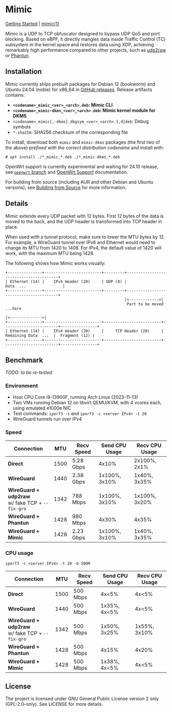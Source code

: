 # Mimic

[Getting Started](docs/getting-started.md) | [mimic(1)](docs/mimic.1.md)

Mimic is a UDP to TCP obfuscator designed to bypass UDP QoS and port blocking. Based on eBPF, it directly mangles data inside Traffic Control (TC) subsystem in the kernel space and restores data using XDP, achieving remarkably high performance compared to other projects, such as [udp2raw](https://github.com/wangyu-/udp2raw) or [Phantun](https://github.com/dndx/phantun).

## Installation

Mimic currently ships prebuilt packages for Debian 12 (bookworm) and Ubuntu 24.04 (noble) for x86_64 in [GitHub releases](https://github.com/hack3ric/mimic/releases). Release artifacts contains:

- **`<codename>_mimic_<ver>_<arch>.deb`: Mimic CLI**
- **`<codename>_mimic-dkms_<ver>_<arch>.deb`: Mimic kernel module for DKMS**
- `<codename>_mimic{,-dkms}_dbgsym_<ver>_<arch>.{,d}deb`: Debug symbols
- `*.sha256`: SHA256 checksum of the corresponding file

To install, download both `mimic` and `mimic-dkms` packages (the first two of the above) *prefixed with the correct distribution codename* and install with:

```console
# apt install ./*_mimic_*.deb ./*_mimic-dkms_*.deb
```

OpenWrt support is currently experimental and waiting for 24.10 release, see [`openwrt` branch](https://github.com/hack3ric/mimic/tree/openwrt) and [OpenWrt Support](docs/openwrt.md) documentation.

For building from source (including AUR and other Debian and Ubuntu versions), see [Building from Source](docs/building.md) for more information.

## Details

Mimic extends every UDP packet with 12 bytes. First 12 bytes of the data is moved to the back, and the UDP header is transformed into TCP header in place.

When used with a tunnel protocol, make sure to lower the MTU bytes by 12. For example, a WireGuard tunnel over IPv6 and Ethernet would need to change its MTU from 1420 to 1408. For IPv4, the default value of 1420 will work, with the maximum MTU being 1428.

The following shows how Mimic works visually:

```
+---------------+-------------------------+---------+----------------------------------------+
| Ethernet (14) |    IPv4 Header (20)     | UDP (8) |               Data  ...                |
+---------------+-------------------------+---------+----------------------------------------+
                                                    |<------------->|
                                                     Part to be moved                             ...here
                                                                                             |<-------------->|
+---------------+-------------------------+-------------------------+------------------------+----------------+
| Ethernet (14) |    IPv4 Header (20)     |     TCP Header (20)     |   Remaining Data  ...  |  Fragment (12) |
+---------------+-------------------------+-------------------------+------------------------+----------------+
```

## Benchmark

*TODO: to be re-tested*

### Environment

- Host CPU Core i9-13900F, running Arch Linux (2023-11-13)
- Two VMs running Debian 12 on libvirt QEMU/KVM, with 4 vcores each, using emulated e1000e NIC
- Test commands: `iperf3 -s` and `iperf3 -c <server IPv4> -t 20`
- WireGuard tunnels run over IPv4

### Speed

| Connection                                           | MTU  | Recv Speed | Send CPU Usage | Recv CPU Usage |
| ---------------------------------------------------- | ---- | ---------- | -------------- | -------------- |
| **Direct**                                           | 1500 | 5.28 Gbps  | 4x10%          | 2x100%, 2x1%   |
| **WireGuard**                                        | 1440 | 2.38 Gbps  | 1x100%, 3x10%  | 1x40%, 3x35%   |
| **WireGuard + udp2raw**<br>w/ fake TCP + `--fix-gro` | 1342 | 788 Mbps   | 1x100%, 3x10%  | 1x100%, 3x20%  |
| **WireGuard + Phantun**                              | 1428 | 980 Mbps   | 4x30%          | 4x35%          |
| **WireGuard + Mimic**                                | 1428 | 2.23 Gbps  | 1x100%, 3x10%  | 1x40%, 3x35%   |

### CPU usage

`iperf3 -c <server IPv4> -t 20 -b 500M`

| Connection                                           | MTU  | Recv Speed | Send CPU Usage | Recv CPU Usage |
| ---------------------------------------------------- | ---- | ---------- | -------------- | -------------- |
| **Direct**                                           | 1500 | 500 Mbps   | 4x<5%          | 4x<5%          |
| **WireGuard**                                        | 1440 | 500 Mbps   | 1x35%, 4x<5%   | 4x<5%          |
| **WireGuard + udp2raw**<br>w/ fake TCP + `--fix-gro` | 1342 | 500 Mbps   | 1x50%, 3x25%   | 1x55%, 3x10%   |
| **WireGuard + Phantun**                              | 1428 | 500 Mbps   | 4x15%          | 4x20%          |
| **WireGuard + Mimic**                                | 1428 | 500 Mbps   | 1x38%, 4x<5%   | 4x<5%          |

## License

The project is licensed under GNU General Public License version 2 only (GPL-2.0-only). See LICENSE for more details.
